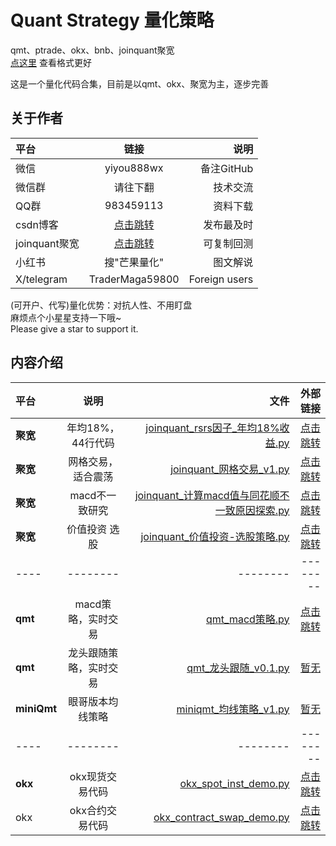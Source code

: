 # Quant Strategy 量化策略  
qmt、ptrade、okx、bnb、joinquant聚宽  
[点这里](README.md) 查看格式更好

这是一个量化代码合集，目前是以qmt、okx、聚宽为主，逐步完善  
## 关于作者
| 平台 | 链接 | 说明 |
|:-------|:-------:|-------:|
| 微信  | yiyou888wx   | 备注GitHub  |
| 微信群  | 请往下翻   | 技术交流  |
| QQ群  | 983459113   | 资料下载  |
| csdn博客  | [点击跳转](https://blog.csdn.net/2401_82851462)   | 发布最及时  |
| joinquant聚宽  | [点击跳转](https://www.joinquant.com/view/community/detail/2e31e2d643c391e9eeed79e4d107c0fd)   | 可复制回测  |
| 小红书  | 搜"芒果量化"   | 图文解说  |
| X/telegram  | TraderMaga59800   | Foreign users  |
 
(可开户、代写)量化优势：对抗人性、不用盯盘  
麻烦点个小星星支持一下哦~  
Please give a star to support it.  


## 内容介绍
|  平台  | 说明 | 文件 | 外部链接 | 
|:-------|:-------:|-------:|-------:|
| **聚宽**  | 年均18%，44行代码  | [joinquant_rsrs因子_年均18%收益.py](joinquant_rsrs因子_年均18%收益.py)  | [点击跳转](https://www.joinquant.com/view/community/detail/4b45a0d76897c3463b394a1ef554041a) |
| **聚宽**  | 网格交易，适合震荡  | [joinquant_网格交易_v1.py](joinquant_网格交易_v1.py)  | [点击跳转](https://www.joinquant.com/view/community/detail/fc1595a15fabbfea7bd85d033ba3dbbe) |
| **聚宽**  | macd不一致研究  | [joinquant_计算macd值与同花顺不一致原因探索.py](joinquant_计算macd值与同花顺不一致原因探索.py)  | [点击跳转](https://www.joinquant.com/view/community/detail/6d7405065eaabd64d156ca52b6ed548b) |
| **聚宽**  | 价值投资 选股  | [joinquant_价值投资-选股策略.py](joinquant_价值投资-选股策略.py)  | [点击跳转](https://www.joinquant.com/view/community/detail/3ebb210833ad51d08e225b44dcfc8188) |
| ----  |  --------  | --------  | --------  |
| **qmt**  |  macd策略，实时交易  | [qmt_macd策略.py](qmt_macd策略.py)  | [点击跳转](https://blog.csdn.net/2401_82851462/article/details/146592641) |
| **qmt**  |  龙头跟随策略，实时交易  | [qmt_龙头跟随_v0.1.py](qmt_龙头跟随_v0.1.py)  | [暂无](...)
| **miniQmt**  |  眼哥版本均线策略  | [miniqmt_均线策略_v1.py](miniqmt_均线策略_v1.py)  | [暂无](...)
| ----  |  --------  | --------  | --------  |
| **okx**  |  okx现货交易代码  | [okx_spot_inst_demo.py](okx_spot_inst_demo.py)  | [点击跳转](https://blog.csdn.net/2401_82851462/article/details/146811185) |
| okx  |  okx合约交易代码  | [okx_contract_swap_demo.py](okx_contract_swap_demo.py)  | [点击跳转](https://blog.csdn.net/2401_82851462/article/details/146639685) |


